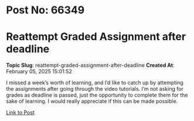 # Post No: 66349
# Reattempt Graded Assignment after deadline
**Topic Slug**: reattempt-graded-assignment-after-deadline
**Created At**: February 05, 2025 15:01:52

I missed a week’s worth of learning, and I’d like to catch up by attempting the assignments after going through the video tutorials. I’m not asking for grades as deadline is passed, just the opportunity to complete them for the sake of learning. I would really appreciate if this can be made possible.

[Link to Post](https://discourse.onlinedegree.iitm.ac.in/t/reattempt-graded-assignment-after-deadline/590883)

